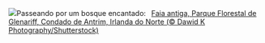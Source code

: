 ![](https://www.bing.com/th?id=OHR.GlenariffPark_PT-BR3219733810_UHD.jpg&w=1000)Passeando por um bosque encantado:&nbsp;&ensp;[Faia antiga, Parque Florestal de Glenariff, Condado de Antrim, Irlanda do Norte (© Dawid K Photography/Shutterstock)](https://www.bing.com/th?id=OHR.GlenariffPark_PT-BR3219733810_UHD.jpg)
<br><br/>
